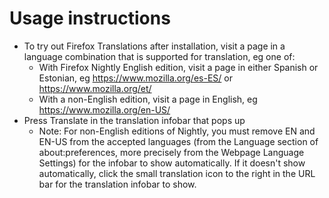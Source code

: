 # Usage instructions

- To try out Firefox Translations after installation, visit a page in a language combination that is supported for translation, eg one of:
  - With Firefox Nightly English edition, visit a page in either Spanish or Estonian, eg https://www.mozilla.org/es-ES/ or https://www.mozilla.org/et/
  - With a non-English edition, visit a page in English, eg https://www.mozilla.org/en-US/
- Press Translate in the translation infobar that pops up
  - Note: For non-English editions of Nightly, you must remove EN and EN-US from the accepted languages (from the Language section of about:preferences, more precisely from the Webpage Language Settings) for the infobar to show automatically. If it doesn't show automatically, click the small translation icon to the right in the URL bar for the translation infobar to show.
